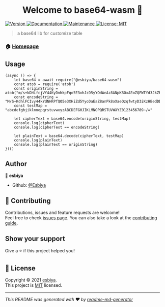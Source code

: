 <h1 align="center">Welcome to base64-wasm 👋</h1>
<p>
  <a href="https://www.npmjs.com/package/base64-wasm" target="_blank">
    <img alt="Version" src="https://img.shields.io/npm/v/base64-wasm.svg">
  </a>
  <a href="https://github.com/Esbiya/base64-wasm#readme" target="_blank">
    <img alt="Documentation" src="https://img.shields.io/badge/documentation-yes-brightgreen.svg" />
  </a>
  <a href="https://github.com/Esbiya/base64-wasm/graphs/commit-activity" target="_blank">
    <img alt="Maintenance" src="https://img.shields.io/badge/Maintained%3F-yes-green.svg" />
  </a>
  <a href="https://github.com/Esbiya/base64-wasm/blob/master/LICENSE" target="_blank">
    <img alt="License: MIT" src="https://img.shields.io/github/license/Esbiya/base64-wasm" />
  </a>
</p>

> a base64 lib for customize table

### 🏠 [Homepage](https://github.com/Esbiya/base64-wasm#readme)

## Usage

```
(async () => {
    let base64 = await require("@esbiya/base64-wasm")
    const atob = require('atob')
    const originString = atob("m/s+kDHLfcjVY44KyDnhkpFqo5E3xhJzD5yYOdAeAz8ANpK8OxAEoZQFWTYd3JkZhbEDddtDcy0xpPbeYDMDgTOilWpwp9+9fjKPaiOpauC/bXPzcQbflxyyGf0GVFwI2XjXE9D6a838KaCFIrsO/E1MlTv6bKszr0nazX4o7zMhpoazmvcBW6hJBCkv6TfaylQYmgQqU6jQpNTaw4MPuM8OdNDFtHHzTm/mrvRsxzcxD8QpNvlquA9bRRUYKPWugw+05dwmTAWii5afFnPrvg==")
    const encodeString = "M/S~KdhlFCIvy44kYdNHKPfQO5e3XHiZd5YyoDaEaZ8anPk8oXaeOzqfwtyD3iKzHBedDDTdCY0XPpBEydmdGtoJLwPWP9~9FIkpAJoPAUc/BxpZCqBFLXYYgF0gvfWj2xIxe9d6A838kAcfjRSo/e1mLtV6BkSZR0NAZx4O7ZmHPOAZMVCbw6HibcKV6tFAYLqyMGqQu6IqPntAW4mpUm8oDndfThhZtM/MRVrSXZCXd8qPnVLQUa9BrruykpwUGW~05DWMtawJJ5AFfNpRVG=="
    const testMap = "abcdefghjiklmnopqrstuvwxyzABCDEFGHJIKLMNOPQRSTUVWXYZ0123456789~/="

    let cipherText = base64.encode(originString, testMap)
    console.log(cipherText)
    console.log(cipherText == encodeString)

    let plainText = base64.decode(cipherText, testMap)
    console.log(plainText)
    console.log(plainText == originString)
})()
```

## Author

👤 **esbiya**

* Github: [@Esbiya](https://github.com/Esbiya)

## 🤝 Contributing

Contributions, issues and feature requests are welcome!<br />Feel free to check [issues page](https://github.com/Esbiya/base64-wasm/issues). You can also take a look at the [contributing guide](https://github.com/Esbiya/base64-wasm/blob/master/CONTRIBUTING.md).

## Show your support

Give a ⭐️ if this project helped you!

## 📝 License

Copyright © 2021 [esbiya](https://github.com/Esbiya).<br />
This project is [MIT](https://github.com/Esbiya/base64-wasm/blob/master/LICENSE) licensed.

***
_This README was generated with ❤️ by [readme-md-generator](https://github.com/kefranabg/readme-md-generator)_